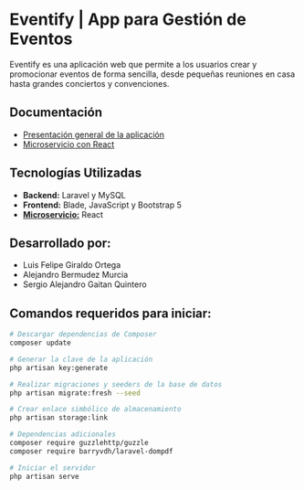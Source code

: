 # Eventify | App para Gestión de Eventos

Eventify es una aplicación web que permite a los usuarios crear y promocionar eventos de forma sencilla, desde pequeñas reuniones en casa hasta grandes conciertos y convenciones.

## Documentación

- [Presentación general de la aplicación](https://docs.google.com/document/d/16DYdFm3wAC0813IsD3SZrFxFU53xAbaBKwPDLM85pvM/edit?usp=sharing)
- [Microservicio con React](https://github.com/astrxnomo/microservice-eventify-app.git)

## Tecnologías Utilizadas

- **Backend:** Laravel y MySQL
- **Frontend:** Blade, JavaScript y Bootstrap 5
- [**Microservicio:**](https://github.com/astrxnomo/microservice-eventify-app.git) React

## Desarrollado por:

- Luis Felipe Giraldo Ortega
- Alejandro Bermudez Murcia
- Sergio Alejandro Gaitan Quintero

## Comandos requeridos para iniciar:

```bash
# Descargar dependencias de Composer
composer update

# Generar la clave de la aplicación
php artisan key:generate

# Realizar migraciones y seeders de la base de datos
php artisan migrate:fresh --seed

# Crear enlace simbólico de almacenamiento
php artisan storage:link

# Dependencias adicionales
composer require guzzlehttp/guzzle
composer require barryvdh/laravel-dompdf

# Iniciar el servidor
php artisan serve
```
